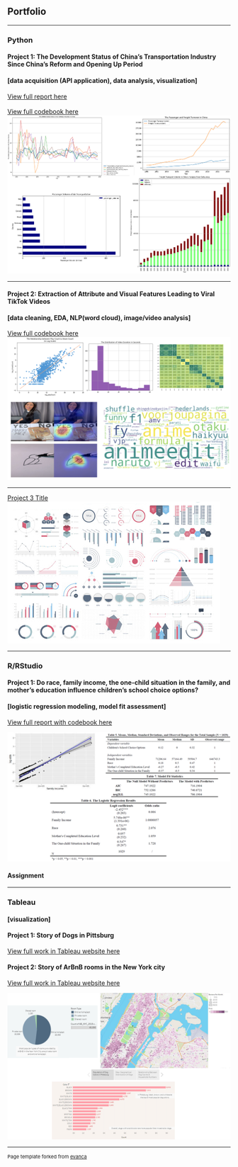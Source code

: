 ## Portfolio

---

### Python

#### Project 1: The Development Status of China’s Transportation Industry Since China’s Reform and Opening Up Period
#### [data acquisition (API application), data analysis, visualization]

[View full report here](/pdf/Python_report1.pdf)
<br><br>
[View full codebook here](https://colab.research.google.com/drive/1MCnHu_985hMl7dknLlKqfc-beyw0ktcA?usp=sharing)
<img src="images/python_1.jpg?raw=true"/>

---
#### Project 2: Extraction of Attribute and Visual Features Leading to Viral TikTok Videos
#### [data cleaning, EDA, NLP(word cloud), image/video analysis]
[View full codebook here](https://colab.research.google.com/drive/1YHJSX09HjTB3ub-9vK1B_H6jQTYpLzL1?usp=sharing)
<img src="images/Project2.png?raw=true"/>

---
[Project 3 Title](http://example.com/)
<img src="images/dummy_thumbnail.jpg?raw=true"/>

---

### R/RStudio

#### Project 1: Do race, family income, the one-child situation in the family, and mother’s education influence children’s school choice options? 
#### [logistic regression modeling, model fit assessment]
[View full report with codebook here](/pdf/Python_report1.pdf)

<img src="images/r11.jpg?raw=true"/>

#### Assignment

---
### Tableau 
#### [visualization]
#### Project 1: Story of Dogs in Pittsburg
[View full work in Tableau website here](https://public.tableau.com/app/profile/yanxi7528/viz/worksheet_16337265065280/StoryofDogsinPittsburgYanxiZeng?publish=yes)

#### Project 2: Story of ArBnB rooms in the New York city
[View full work in Tableau website here](https://public.tableau.com/app/profile/yanxi7528/viz/hw3_16344411414210/StoryofArBnBroomsintheNewYorkcity)

<img src="images/tableau5.jpg?raw=true"/>


---
<p style="font-size:11px">Page template forked from <a href="https://github.com/evanca/quick-portfolio">evanca</a></p>
<!-- Remove above link if you don't want to attibute -->
